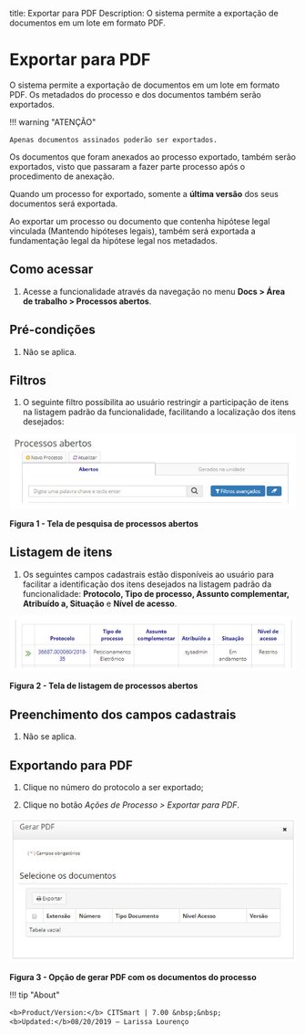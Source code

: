 title: Exportar para PDF
Description: O sistema permite a exportação de documentos em um lote em formato PDF.
# Exportar para PDF

O sistema permite a exportação de documentos em um lote em formato PDF. Os metadados do processo e dos documentos também serão 
exportados.

!!! warning "ATENÇÃO"

    Apenas documentos assinados poderão ser exportados.

Os documentos que foram anexados ao processo exportado, também serão exportados, visto que passaram a fazer parte processo após
o procedimento de anexação.

Quando um processo for exportado, somente a **última versão** dos seus documentos será exportada.

Ao exportar um processo ou documento que contenha hipótese legal vinculada (Mantendo hipóteses legais), também será exportada a
fundamentação legal da hipótese legal nos metadados.

Como acessar
--------------

1. Acesse a funcionalidade através da navegação no menu **Docs > Área de trabalho > Processos abertos**.

Pré-condições
----------------

1. Não se aplica.

Filtros
-----------

1. O seguinte filtro possibilita ao usuário restringir a participação de itens na listagem padrão da funcionalidade, 
facilitando a localização dos itens desejados:

![Pesquisa](images/pdf.img1.jpg)

**Figura 1 - Tela de pesquisa de processos abertos**

Listagem de itens
-------------------

1. Os seguintes campos cadastrais estão disponíveis ao usuário para facilitar a identificação dos itens desejados na listagem
padrão da funcionalidade: **Protocolo, Tipo de processo, Assunto complementar, Atribuído a, Situação** e **Nível de acesso**.

![Listagem](images/pdf.img2.jpg)

**Figura 2 - Tela de listagem de processos abertos**

Preenchimento dos campos cadastrais
--------------------------------------

1. Não se aplica.

Exportando para PDF
----------------------

1. Clique no número do protocolo a ser exportado;

2. Clique no botão *Ações de Processo > Exportar para PDF*.

![Opção](images/pdf.img3.jpg)

**Figura 3 - Opção de gerar PDF com os documentos do processo**

!!! tip "About"

    <b>Product/Version:</b> CITSmart | 7.00 &nbsp;&nbsp;
    <b>Updated:</b>08/20/2019 – Larissa Lourenço














